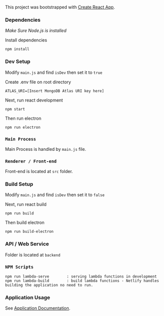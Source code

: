 This project was bootstrapped with [Create React App](https://github.com/facebook/create-react-app).

### Dependencies

_Make Sure Node.js is installed_

Install dependencies

```
npm install
```

### Dev Setup

Modify `main.js` and find `isDev` then set it to `true`

Create .env file on root directory

```
ATLAS_URI=[Insert MongoDB Atlas URI key here]
```

Next, run react development

```
npm start
```

Then run electron

```
npm run electron
```

### `Main Process`

Main Process is handled by `main.js` file.

### `Renderer / Front-end`

Front-end is located at `src` folder.

### Build Setup

Modify `main.js` and find `isDev` then set it to `false`

Next, run react build

```
npm run build
```

Then build electron

```
npm run build-electron
```

### API / Web Service

Folder is located at `backend`

### `NPM Scripts`

```
npm run lambda-serve        : serving lambda functions in development
npm run lambda-build        : build lambda functions - Netlify handles building the application no need to run.
```

### Application Usage

See [Application Documentation](https://jolly-perlman-e277e1.netlify.com/).

